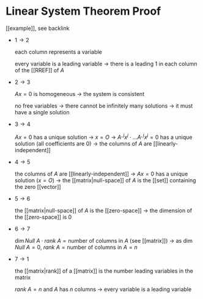 # Linear System Theorem Proof

[[example]], see backlink

- $1 \to 2$

  each column represents a variable

  every variable is a leading variable $\to$ there is a leading $1$ in each column of the [[RREF]] of $A$

- $2 \to 3$

  $Ax = 0$ is homogeneous $\to$ the system is consistent

  no free variables $\to$ there cannot be infinitely many solutions $\to$ it must have a single solution

- $3 \to 4$

  $Ax = 0$ has a unique solution $\to$ $x = O$ $\to$ $A^{,j}x^j \cdot \dots A^{,j}x^j = 0$ has a unique solution (all coefficients are $0$) $\to$ the columns of $A$ are [[linearly-independent]]

- $4 \to 5$

  the columns of $A$ are [[linearly-independent]] $\to$ $Ax = 0$ has a unique solution ($x = O$) $\to$ the [[matrix|null-space]] of $A$ is the [[set]] containing the zero [[vector]]

- $5 \to 6$

  the [[matrix|null-space]] of $A$ is the [[zero-space]] $\to$ the dimension of the [[zero-space]] is $0$

- $6 \to 7$

  $\dim Null\ A \cdot rank\ A = \text{number of columns in } A$ (see [[matrix]]) $\to$ as $\dim Null\ A = 0$, $rank\ A = \text{number of columns in } A = n$

- $7 \to 1$

  the [[matrix|rank]] of a [[matrix]] is the number leading variables in the matrix

  $rank\ A = n$ and $A$ has $n$ columns $\to$ every variable is a leading variable
